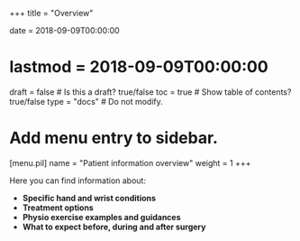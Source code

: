 +++
title = "Overview"

date = 2018-09-09T00:00:00
# lastmod = 2018-09-09T00:00:00

draft = false  # Is this a draft? true/false
toc = true  # Show table of contents? true/false
type = "docs"  # Do not modify.

# Add menu entry to sidebar.
[menu.pil]
  name = "Patient information overview"
  weight = 1
+++

Here you can find information about:

* **Specific hand and wrist conditions**
* **Treatment options**
* **Physio exercise examples and guidances**
* **What to expect before, during and after surgery**
